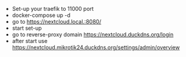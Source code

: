 - Set-up your traefik to 11000 port
- docker-compose up -d
- go to https://nextcloud.local.:8080/
- start set-up
- go to reverse-proxy domain https://nextcloud.duckdns.org/login
- after start use https://nextcloud.mikrotik24.duckdns.org/settings/admin/overview

